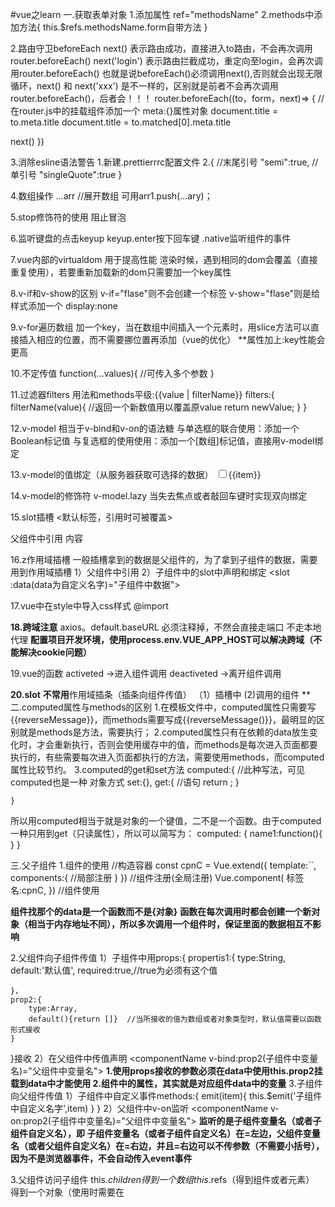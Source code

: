 #vue之learn
一.获取表单对象
1.添加属性 ref="methodsName"
2.methods中添加方法{
this.$refs.methodsName.form自带方法
}


2.路由守卫beforeEach
next() 表示路由成功，直接进入to路由，不会再次调用router.beforeEach()
next('login') 表示路由拦截成功，重定向至login，会再次调用router.beforeEach()
也就是说beforeEach()必须调用next(),否则就会出现无限循环，next() 和 next('xxx') 是不一样的，区别就是前者不会再次调用router.beforeEach()，后者会！！！
router.beforeEach((to，form，next)=> {
  //在router.js中的挂载组件添加一个 meta:{}属性对象
  document.title = to.meta.title
  document.title = to.matched[0].meta.title

  next()
})


3.消除esline语法警告
1.新建.prettierrrc配置文件
2.{
//末尾引号
"semi":true,
//单引号
"singleQuote":true
}


4.数组操作
...arr   //展开数组
可用arr1.push(...ary)；

5.stop修饰符的使用
阻止冒泡

6.监听键盘的点击keyup
keyup.enter按下回车键
.native监听组件的事件

7.vue内部的virtualdom
用于提高性能
渲染时候，遇到相同的dom会覆盖（直接重复使用），若要重新加载新的dom只需要加一个key属性

8.v-if和v-show的区别
v-if="flase"则不会创建一个标签
v-show="flase"则是给样式添加一个 display:none

9.v-for遍历数组
加一个key，当在数组中间插入一个元素时，用slice方法可以直接插入相应的位置，而不需要挪位置再添加（vue的优化）
**属性加上:key性能会更高

10.不定传值
	function(...values){
	//可传入多个参数
	}

11.过滤器filters
用法和methods平级:{{value | filterName}}
	filters:{
		filterName(value){
			//返回一个新数值用以覆盖原value
			return newValue;
		}
	}

12.v-model
相当于v-bind和v-on的语法糖
与单选框的联合使用：添加一个Boolean标记值
与复选框的使用使用：添加一个[数组]标记值，直接用v-model绑定

13.v-model的值绑定（从服务器获取可选择的数据）
<label v-for="item in items" :for="item">
	<input type="checkbox" :id="item" :value="item" v-model="arrName">{{item}}
</label>

14.v-model的修饰符
v-model.lazy 当失去焦点或者敲回车键时实现双向绑定 

15.slot插槽
<slot name="nameaaa"><默认标签，引用时可被覆盖></slot>

父组件中引用
<cpn> <span slot="nameaaa">内容</span> </cpn>

16.z作用域插槽
一般插槽拿到的数据是父组件的，为了拿到子组件的数据，需要用到作用域插槽
1）父组件中引用
    <template slot-scope="aName">
    	{{aName.data}}
    </template>
2）子组件中的slot中声明和绑定
<slot :data(data为自定义名字)="子组件中数据"></slot>

17.vue中在style中导入css样式
@import

**18.跨域注意**
axios。default.baseURL 必须注释掉，不然会直接走端口 不走本地代理
**配置项目开发环境，使用process.env.VUE_APP_HOST可以解决跨域（不能解决cookie问题）**

19.vue的函数
activeted      ->进入组件调用
deactiveted    ->离开组件调用

**20.slot**
**不常用**作用域插条（插条向组件传值）
（1）插槽中<slot :customizedSlotName=""></slot>
(2)调用的组件<template v-slot="customizedName">customizedName.customizedSlotName</template>
**
二.computed属性与methods的区别
1.在模板文件中，computed属性只需要写{{reverseMessage}}，而methods需要写成{{reverseMessage()}}，最明显的区别就是methods是方法，需要执行；
2.computed属性只有在依赖的data放生变化时，才会重新执行，否则会使用缓存中的值，而methods是每次进入页面都要执行的，有些需要每次进入页面都执行的方法，需要使用methods，而computed属性比较节约。
3.computed的get和set方法
	computed:{
	//此种写法，可见computed也是一种 对象方式
		set:{},
		get:{
			//语句
			return ;
			}

	}
所以用computed相当于就是对象的一个键值，二不是一个函数。由于computed一种只用到get（只读属性），所以可以简写为：
	computed: {
		name1:function(){
		}
	}

三.父子组件
1.组件的使用
	//构造容器
	const cpnC = Vue.extend({
		template:``,
		components:{
			//局部注册
			}
	})
	//组件注册(全局注册)
	Vue.component(
		标签名:cpnC,
	})
	//组件使用

**组件找那个的data是一个函数而不是{对象}**
**函数在每次调用时都会创建一个新对象（相当于内存地址不同），所以多次调用一个组件时，保证里面的数据相互不影响**

2.父组件向子组件传值
1）子组件中用props:{
	propertis1:{
		type:String,
		default:'默认值',
		required:true,//true为必须有这个值

	}，
	prop2:{
		type:Array,
		default(){return []}  //当所接收的值为数组或者对象类型时，默认值需要以函数形式接收
	}
}接收
2）在父组件中传值声明
<componentName v-bind:prop2(子组件中变量名)="父组件中变量名"><componentName>
**1.使用props接收的参数必须在data中使用this.prop2挂载到data中才能使用   2.组件中的属性，其实就是对应组件data中的变量**
3.子组件向父组件传值
1）子组件中自定义事件methods:{
	emit(item){
		this.$emit('子组件中自定义名字',item)
	}
}
2）父组件中v-on监听
<componentName v-on:prop2(子组件中变量名)="父组件中变量名"><componentName>
**监听的是子组件变量名（或者子组件自定义名），即 子组件变量名（或者子组件自定义名）在=左边，父组件变量名（或者父组件自定义名）在=右边，并且=右边可以不传参数（不需要小括号），因为不是浏览器事件，不会自动传入event事件**


3.父组件访问子组件
this.$children   得到一个数组
this.$refs（得到组件或者元素）       得到一个对象（使用时需要在<template ref="flagName">）


#vue-cli
![](https://i.imgur.com/VFeiqM9.png)
##三.render函数
    new Vue({
      el:"#app",
      template:"<App/>"，//渲染时，会用app模板直接替换挂载的 #app
      components:{App}
    })
    
    new Vue({
      el:"#app",
      render: h => h(App);
      //相当于
      render: function(creatElement){
      return creatElement(组件)；
      // 2.creatElement函数的用法
    }
    })
  

###1.runtime-compiler      //解析过程  template->ast(abstract syntax tree抽象语法树) ->（解析） render->virtual dom -> ui

###2.runtime-only         //不需要虚拟语法树解析语句,1.性能更高2.代码更少  render->vdom->ui（有vue-loader和vue-template-compiler插件解析）


#四.router
**vue实现全局响应式。vue实例中$router是一个全局属性，用Object.defineProperty(Vue.prototype, '$router', {})方法给vue添加了一个$router的全局原型属性**
##1.动态路由（类似 动态路径）和参数获取
**URL:scheme://host:port/path?query**
**    协议  ：//主机:端口/路径?查询**
###动态路由的使用
1）使用<router-link  :to="'/home/params'">  //属性中使用变量，则要加v-bind绑定，否则会被解析为一个字符串
<router-link  :to="{path:'/home',query:{id:111,name:'Name'}}">
2）使用v-on监听一个函数,使用  this.$router.push()或者this.$router.replace()

3）在router.js中挂载组件时，在路由后面加上 /:variableName(变量名)

###路由参数的获取
（this.）$route.params.variableName
（this.）$route.query.id

##2.路由懒加载
router.js中导入组件时 用import()动态导入

##3.路由嵌套
步骤：
  1.在对应的父组件中加入<router-view>
  2.在对应的父级路由中（component对象下边）添加一个children**[数组]**（仿照父级格式）
**注意：添加路由路径的时：前面加/则替换为同级路由，若不加/则添加渲染子路由**


##4.导航守卫
前置钩子（hook），回调的意思
.路由守卫beforeEach（router.js页面添加一个方法）
    router.beforeEach((to，form，next)=> {
      //在router.js中的挂载组件添加一个 meta:{}属性对象
      document.title = to.meta.title
      document.title = to.matched[0].meta.title

      next()
    })

后置钩子（守卫）,跳转之后回调
    router.afterEach((to, from) => {
      
    })

##5.<keep-alive><router-view/></keep-alive>（组件的一个方法）
<keep-alive>标签可以使里面的内容缓存（不会被重复渲染）
属性：include="componentName1,componentName"（componentName代表导出组件额name属性，表示这些组件里面的内容才会“被缓存”，不会被重复渲染）和exclude（里面的组件会被重复渲染）


**一点点补充**：
$route(获取URL路由参数)  和 使用<keep-alive>h后可以使用方法activated(){//一个方法}      //页面活跃时，将被调用

#五.vuex（无this）
Vue.set('要增加的对象', '数组的序列号or对象的key', '要增加的值')
Vue.delect()
##1.结构
new Vuex.Store({
  //存放数据，类似data
  state:{
    message:'',
  },
  //(变异，突变)对state中的数据进行同步操作，雷士methods
  mutations:{
    //mutation中的方法分为两部分：1.事件类型f1，2.回调函数（f1后面的）
    f1(state, dataF1){//dataF1为组件通过commit事件传送过来的值，介意是一个对象{}
      
    }

  },
  //（行为）可对state中的数据进行异步修改
  actions:{
    a1(context){//context不是state，而是vuex.stire
      context.commit('')//action中要操作state，必须调用mutation，通过mutation来修改state
    }

  },
  //类似computed，
  getters:{
    g(state, getters){//可以将state和getters传进来
      return *
    }，
    g2(){
      return function(){//返回一个函数，则返回值就是函数，可以被当做函数调用
        return
      }
    }
  },
  //（模块，组件）,相当于子store
  modules:{
    //子模块中的state会被提取到store中的state
    //通过$store.state.a.variableName(state中的变量名)
    //其他核心方法有其他参数，可以通过打印查看
    a:moduleA
  }
  
})


##2.组件中调用vue
###1）调用state
this.$store.state.message
###2)调用mutations中的方法（提交mutation中的‘事件类型’）
this.$store.commit('f1', dataF1)//dataF1可以是一个对象{}
###3）调用action中方法
this.$store.dispatch('f1', dataF1)//dataF1可以是一个对象{}

#面向对象/函数式 编程
函数式编程 函数的参数也是一个函数
js高阶函数   filter   some  map  forEach  reduce
	作用机理：1.依次循环数组里面的每一个元素
			 2.将元素作为参数传入回调函数中
			 3.返回新元素（或者当返回值为Boolean中的true时），并返回一个新数组


#es6语法
###1.数组操作
...arr   //展开数组
可用arr1.push(...ary)；
###2.module的导出export  和  导入import
<script type="module" src="./aa.js">//声明类型为type="module"
####1）export
 export {name1,name,...}       //对象方式导出
 export function fName(){}     //直接导出（可以导出多个）
 ****export default            //同一个模块中，只能有一个默认导出方式。``因此导入时，不需要用{}接收``此种方式导出后，可以自定义名字。


###2.箭头函数
this 层层向上查找

###3.异步编程Promise(异步嵌套 转化为链式)
    new Promise((resolve, reject) => {
      setTimeout(() =>{
        resolve(data)//data传到then
        reject(err)//错误信息传到catch
      },1000)
    }).then((data) => {
        console.log()
        
        new Promise((resolve, reject) => {
          setTimeout(() =>{
            resolve()
           },1000)
        }).then(() +> {
              console.log()
            }).catch((err) => {})
    }).catch((err) => {})



等同与
    setTimeout(() =>{
       console.log()
    
        setTimeout(() =>{
           console.log()
        },1000)
    },1000)

#常用的数字
1.移动端TarBar（手机的按键栏）：49px
2.用slot封装插条时，给slot外面封装一层div添加属性，以此来改变样式
3.css3定义变量 
:root { //-> 获取根元素，也就是html
   --color: red,
}

使用：var(color) //var(变量名variableName)